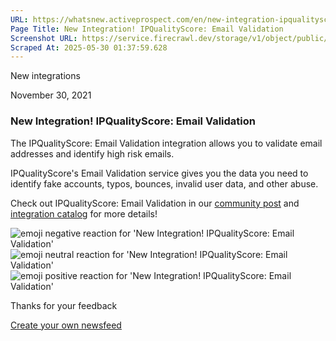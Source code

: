 ```yaml
---
URL: https://whatsnew.activeprospect.com/en/new-integration-ipqualityscore-email-validation
Page Title: New Integration! IPQualityScore: Email Validation
Screenshot URL: https://service.firecrawl.dev/storage/v1/object/public/media/screenshot-284587bf-7370-4d8f-bbc9-146988150be8.png
Scraped At: 2025-05-30 01:37:59.628
---
```


New
integrations

November 30, 2021

### New Integration! IPQualityScore: Email Validation

The IPQualityScore: Email Validation integration allows you to validate email addresses and identify high risk emails.

IPQualityScore's Email Validation service gives you the data you need to identify fake accounts, typos, bounces, invalid user data, and other abuse.

Check out IPQualityScore: Email Validation in our [community post](https://community.activeprospect.com/posts/4540139-ipqualityscore-email-validation) and [integration catalog](https://activeprospect.com/integrations/ipqualityscore/email_validation/) for more details!

![emoji negative reaction for 'New Integration! IPQualityScore: Email Validation'](https://app.getbeamer.com/images/emojiNeg.svg)![emoji neutral reaction for 'New Integration! IPQualityScore: Email Validation'](https://app.getbeamer.com/images/emojiNeut.svg)![emoji positive reaction for 'New Integration! IPQualityScore: Email Validation'](https://app.getbeamer.com/images/emojiPos.svg)

Thanks for your feedback

[Create your own newsfeed](https://www.getbeamer.com/?ref=watermark_MErKJCnu12412_public&company=ActiveProspect&watermarkRef=create&utm_term=MErKJCnu12412&utm_content=ActiveProspect&utm_source=standalone&utm_medium=footer&utm_campaign=create)
